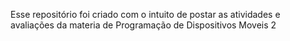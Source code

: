 Esse repositório foi criado com o intuito de postar as atividades e avaliações da materia de Programação de Dispositivos Moveis 2

